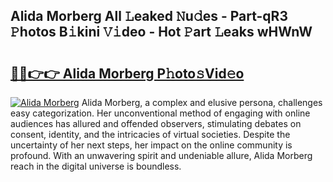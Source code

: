 ## Alida Morberg All 𝙻eaked 𝙽u𝚍es - Part-qR3 𝙿hotos B𝚒kini 𝚅𝚒deo - Hot 𝙿art 𝙻eaks wHWnW

# <h2><a href="http://ld268f.urlbe.top/?page=Alida+Morberg">🔗🔗👉👉 Alida Morberg P𝚑oto𝚜Vid𝚎o</a></h2>

[![Alida Morberg](https://i.imgur.com/eBuTRDB.gif)](http://ld268f.urlbe.top/?page=Alida+Morberg)
Alida Morberg, a complex and elusive persona, challenges easy categorization. Her unconventional method of engaging with online audiences has allured and offended observers, stimulating debates on consent, identity, and the intricacies of virtual societies. Despite the uncertainty of her next steps, her impact on the online community is profound. With an unwavering spirit and undeniable allure, Alida Morberg reach in the digital universe is boundless.

